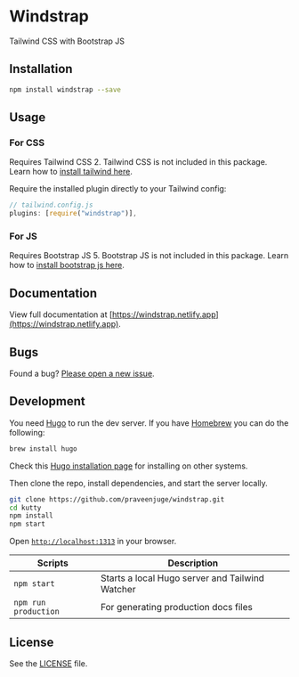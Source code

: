 # Windstrap

Tailwind CSS with Bootstrap JS

## Installation

```sh
npm install windstrap --save
```

## Usage

### For CSS

Requires Tailwind CSS 2. Tailwind CSS is not included in this package. Learn how to [install tailwind here](https://tailwindcss.com/docs/installation/).

Require the installed plugin directly to your Tailwind config:

```js
// tailwind.config.js
plugins: [require("windstrap")],
```

### For JS

Requires Bootstrap JS 5. Bootstrap JS is not included in this package. Learn how to [install bootstrap js here](https://getbootstrap.com/docs/5.0/getting-started/introduction/#js).

## Documentation

View full documentation at [https://windstrap.netlify.app](https://windstrap.netlify.app).

## Bugs

Found a bug? [Please open a new issue](https://github.com/praveenjuge/windstrap/issues/new).

## Development

You need [Hugo](https://gohugo.io/) to run the dev server. If you have [Homebrew](https://brew.sh/) you can do the following:

```sh
brew install hugo
```

Check this [Hugo installation page](https://gohugo.io/getting-started/installing/) for installing on other systems.

Then clone the repo, install dependencies, and start the server locally.

```sh
git clone https://github.com/praveenjuge/windstrap.git
cd kutty
npm install
npm start
```

Open [`http://localhost:1313`](http://localhost:1313) in your browser.

| Scripts              | Description                                     |
| -------------------- | ----------------------------------------------- |
| `npm start`          | Starts a local Hugo server and Tailwind Watcher |
| `npm run production` | For generating production docs files            |

## License

See the [LICENSE](https://github.com/praveenjuge/windstrap/blob/master/LICENSE) file.

